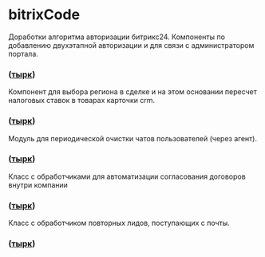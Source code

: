 # bitrixCode

Доработки алгоритма авторизации битрикс24. Компоненты по добавлению двухэтапной авторизации и для связи с администратором портала.
### ([тырк](https://github.com/kirillEvstrat/bitrixCode/blob/master/auth))
Компонент для  выбора региона в сделке и на этом основании пересчет налоговых ставок в товарах карточки crm.
### ([тырк](https://github.com/kirillEvstrat/bitrixCode/blob/master/crm.product_row.list.region))
Модуль для периодической очистки чатов пользователей  (через агент).
### ([тырк](https://github.com/kirillEvstrat/bitrixCode/blob/master/mi.imadmin))
Класс с обработчиками для автоматизации согласования договоров внутри компании
### ([тырк](https://github.com/kirillEvstrat/bitrixCode/blob/master/Agreement.php))
Класс с обработчиком повторных лидов, поступающих с почты.
### ([тырк](https://github.com/kirillEvstrat/bitrixCode/blob/master/RepeatLead.php))
